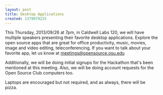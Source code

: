 ```yaml
---
layout: post
title: Desktop Applications
created: 1379979225
---
```

This Thursday, 2013/09/26 at 7pm, in Caldwell Labs 120, we will have multiple speakers presenting their favorite desktop applications. Explore the open source apps that are great for office productivity, music, movies, image and video editing, teleconferencing. If you want to talk about your favorite app, let us know at meetings@opensource.osu.edu

Additionally, we will be doing initial signups for the Hackathon that's been mentioned at this meeting. Also, we will be doing account requests for the Open Source Club computers too.

Laptops are encouraged but not required, and as always, there will be pizza.
